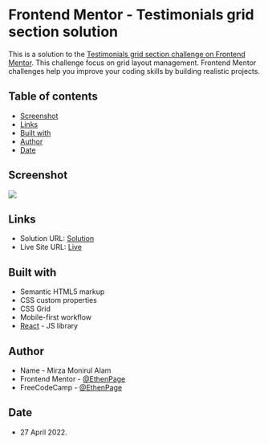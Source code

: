 # Frontend Mentor - Testimonials grid section solution

This is a solution to the [Testimonials grid section challenge on Frontend Mentor](https://www.frontendmentor.io/challenges/testimonials-grid-section-Nnw6J7Un7). This challenge focus on grid layout management. Frontend Mentor challenges help you improve your coding skills by building realistic projects. 

## Table of contents

- [Screenshot](#screenshot)
- [Links](#links)
- [Built with](#built-with)
- [Author](#author)
- [Date](#date)

## Screenshot

![](./screenshot.jpg)

## Links

- Solution URL: [Solution](https://your-solution-url.com)
- Live Site URL: [Live](https://ethenpage.github.io/grid-practice/)

## Built with

- Semantic HTML5 markup
- CSS custom properties
- CSS Grid
- Mobile-first workflow
- [React](https://reactjs.org/) - JS library

## Author

- Name - Mirza Monirul Alam
- Frontend Mentor - [@EthenPage](https://www.frontendmentor.io/profile/ethenpage)
- FreeCodeCamp - [@EthenPage](https://www.freecodecamp.org/EthenPage)


## Date

- 27 April 2022.